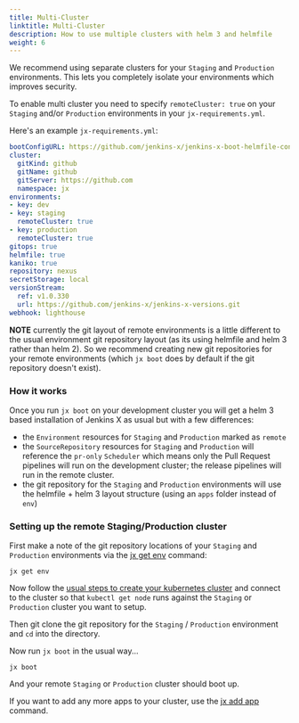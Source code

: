 ```yaml
---
title: Multi-Cluster
linktitle: Multi-Cluster
description: How to use multiple clusters with helm 3 and helmfile
weight: 6
---
```


We recommend using separate clusters for your `Staging` and `Production` environments. This lets you completely isolate your environments which improves security.

To enable multi cluster you need to specify `remoteCluster: true` on your `Staging` and/or `Production` environments in your `jx-requirements.yml`.

Here's an example `jx-requirements.yml`:

```yaml 
bootConfigURL: https://github.com/jenkins-x/jenkins-x-boot-helmfile-config
cluster:
  gitKind: github
  gitName: github
  gitServer: https://github.com
  namespace: jx
environments:
- key: dev
- key: staging
  remoteCluster: true
- key: production
  remoteCluster: true
gitops: true
helmfile: true
kaniko: true
repository: nexus
secretStorage: local
versionStream:
  ref: v1.0.330
  url: https://github.com/jenkins-x/jenkins-x-versions.git
webhook: lighthouse
```    

**NOTE** currently the git layout of remote environments is a little different to the usual environment git repository layout (as its using helmfile and helm 3 rather than helm 2). So we recommend creating new git repositories for your remote environments (which `jx boot` does by default if the git repository doesn't exist).

### How it works

Once you run `jx boot` on your development cluster you will get a helm 3 based installation of Jenkins X as usual but with a few differences:
 
* the `Environment` resources for `Staging` and `Production` marked as `remote`
* the `SourceRepository` resources for `Staging` and `Production` will reference the `pr-only` `Scheduler` which means only the Pull Request pipelines will run on the development cluster; the release pipelines will run in the remote cluster.
* the git repository for the `Staging` and `Production` environments will use the helmfile + helm 3 layout structure (using an `apps` folder instead of `env`)

### Setting up the remote Staging/Production cluster

First make a note of the git repository locations of your `Staging` and `Production` environments via the [jx get env](https://jenkins-x.io/commands/jx_get_environments/) command:

``` 
jx get env
```

Now follow the [usual steps to create your kubernetes cluster](https://jenkins-x.io/docs/getting-started/setup/create-cluster/) and connect to the cluster so that `kubectl get node` runs against the `Staging` or `Production` cluster you want to setup.

Then git clone the git repository for the `Staging` / `Production` environment and `cd` into the directory.

Now run `jx boot` in the usual way...

``` 
jx boot
```

And your remote `Staging` or `Production` cluster should boot up.

If you want to add any more apps to your cluster, use the [jx add app](/docs/labs/boot/apps/#adding-apps-or-charts) command.